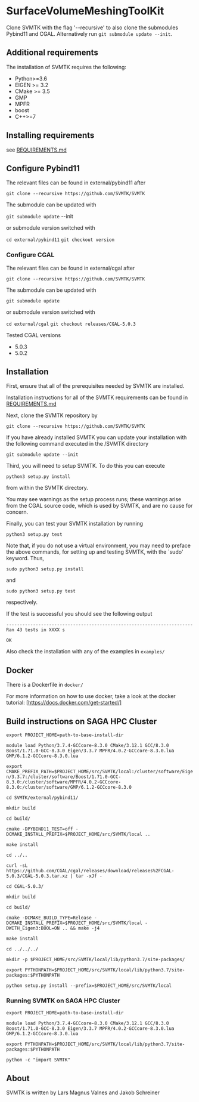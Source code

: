 # SurfaceVolumeMeshingToolKit

Clone SVMTK with the flag '--recursive' to also clone the submodules Pybind11 and CGAL.
Alternatively run `git submodule update --init`.

## Additional requirements

The installation of SVMTK requires the following:  
 - Python>=3.6
 - EIGEN >= 3.2
 - CMake >= 3.5 
 - GMP   
 - MPFR
 - boost   
 - C++>=7

## Installing requirements
   see [REQUIREMENTS.md](REQUIREMENTS.md)


## Configure Pybind11

The relevant files can be found in external/pybind11 after

`git clone --recursive https://github.com/SVMTK/SVMTK`

The submodule can be updated with

`git submodule update` --init

or submodule version switched with

`cd external/pybind11`
`git checkout version`

### Configure CGAL

The relevant files can be found in external/cgal after 

`git clone --recursive https://github.com/SVMTK/SVMTK`

The submodule can be updated with 

`git submodule update`

or submodule version switched with 

`cd external/cgal`
`git checkout releases/CGAL-5.0.3`

Tested CGAL versions 
  - 5.0.3
  - 5.0.2

## Installation

First, ensure that all of the prerequisites needed by SVMTK are installed. 

Installation instructions for all of the SVMTK requirements can be found in [REQUIREMENTS.md](REQUIREMENTS.md)

Next, clone the SVMTK repository by 

`git clone --recursive https://github.com/SVMTK/SVMTK`

If you have already installed SVMTK you can update your installation with the following command executed in the /SVMTK directory

`git submodule update --init`

Third, you will need to setup SVMTK. To do this you can execute 

`python3 setup.py install`

from within the SVMTK directory.

You may see warnings as the setup process runs; these warnings arise from the CGAL source code, which is used by SVMTK, and are no cause for concern.

Finally, you can test your SVMTK installation by running
 
`python3 setup.py test`

Note that, if you do not use a virtual environment, you may need to preface the above commands, for setting up and testing SVMTK, with the `sudo' keyword.  Thus, 

`sudo python3 setup.py install`

and

`sudo python3 setup.py test`

respectively.

If the test is successful you should see the following output 

`----------------------------------------------------------------------`
`Ran 43 tests in XXXX s`

`OK`

Also check the installation with any of the examples in `examples/`

## Docker

There is a Dockerfile in `docker/`

For more information on how to use docker, take a look at the docker tutorial:
[https://docs.docker.com/get-started/]

## Build instructions on SAGA HPC Cluster

`export PROJECT_HOME=path-to-base-install-dir`

`module load Python/3.7.4-GCCcore-8.3.0 CMake/3.12.1 GCC/8.3.0 Boost/1.71.0-GCC-8.3.0 Eigen/3.3.7 MPFR/4.0.2-GCCcore-8.3.0.lua GMP/6.1.2-GCCcore-8.3.0.lua`

`export CMAKE_PREFIX_PATH=$PROJECT_HOME/src/SVMTK/local:/cluster/software/Eigen/3.3.7:/cluster/software/Boost/1.71.0-GCC-8.3.0:/cluster/software/MPFR/4.0.2-GCCcore-8.3.0:/cluster/software/GMP/6.1.2-GCCcore-8.3.0`

`cd SVMTK/external/pybind11/`

`mkdir build`

`cd build/`

`cmake -DPYBIND11_TEST=off -DCMAKE_INSTALL_PREFIX=$PROJECT_HOME/src/SVMTK/local ..`

`make install`

`cd ../..`

`curl -sL https://github.com/CGAL/cgal/releases/download/releases%2FCGAL-5.0.3/CGAL-5.0.3.tar.xz | tar -xJf -`

`cd CGAL-5.0.3/`

`mkdir build`

`cd build/`

`cmake -DCMAKE_BUILD_TYPE=Release -DCMAKE_INSTALL_PREFIX=$PROJECT_HOME/src/SVMTK/local -DWITH_Eigen3:BOOL=ON .. && make -j4`

`make install`

`cd ../../../`

`mkdir -p $PROJECT_HOME/src/SVMTK/local/lib/python3.7/site-packages/`

`export PYTHONPATH=$PROJECT_HOME/src/SVMTK/local/lib/python3.7/site-packages:$PYTHONPATH`

`python setup.py install --prefix=$PROJECT_HOME/src/SVMTK/local`

### Running SVMTK on SAGA HPC Cluster

`export PROJECT_HOME=path-to-base-install-dir`

`module load Python/3.7.4-GCCcore-8.3.0 CMake/3.12.1 GCC/8.3.0 Boost/1.71.0-GCC-8.3.0 Eigen/3.3.7 MPFR/4.0.2-GCCcore-8.3.0.lua GMP/6.1.2-GCCcore-8.3.0.lua`

`export PYTHONPATH=$PROJECT_HOME/src/SVMTK/local/lib/python3.7/site-packages:$PYTHONPATH`

`python -c "import SVMTK"`

## About

SVMTK is written by Lars Magnus Valnes and Jakob Schreiner

